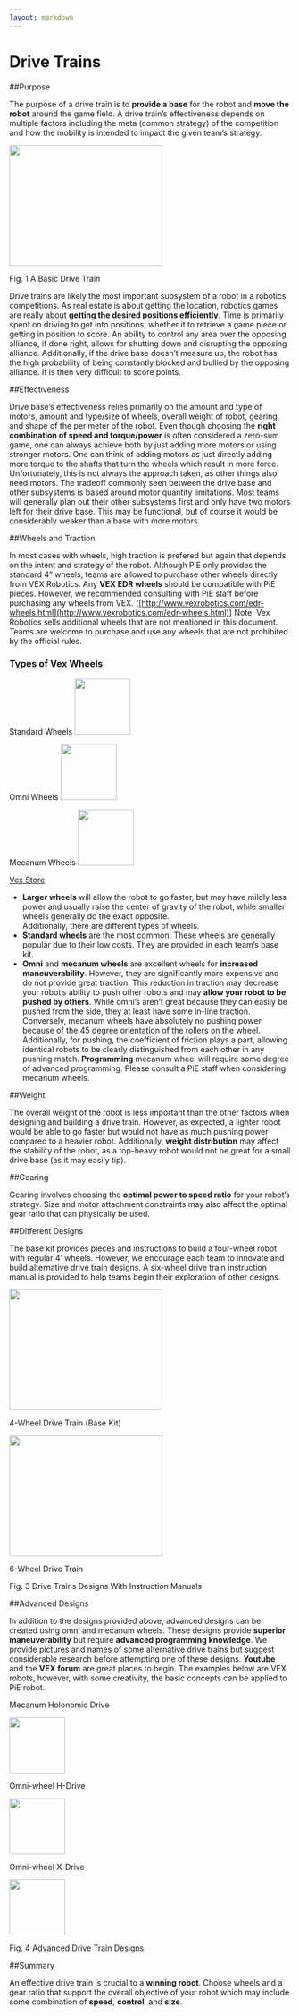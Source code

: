 ```yaml
---
layout: markdown
---
```


Drive Trains
=======

##Purpose

The purpose of a drive train is to **provide a base** for the robot and **move the robot** around the game field.  A drive train’s effectiveness depends on multiple factors including the meta (common strategy) of the competition and how the mobility is intended to impact the given team’s strategy. 

<img src="https://discourse.pierobotics.org/uploads/default/original/1X/7b065219cdd1b6f975fc49170f75f9a04c1ed1b0.png" width="274" height="216">

Fig. 1 A Basic Drive Train

Drive trains are likely the most important subsystem of a robot in a robotics competitions. As real estate is about getting the location, robotics games are really about **getting the desired positions efficiently**. Time is primarily spent on driving to get into positions, whether it to retrieve a game piece or getting in position to score.  An ability to control any area over the opposing alliance, if done right, allows for shutting down and disrupting the opposing alliance.  Additionally, if the drive base doesn’t measure up, the robot has the high probability of being constantly blocked and bullied by the opposing alliance. It is then very difficult to score points. 
 
##Effectiveness

Drive base’s effectiveness relies primarily on the amount and type of motors, amount and type/size of wheels, overall weight of robot, gearing, and shape of the perimeter of the robot.  Even though choosing the **right combination of speed and torque/power** is often considered a zero-sum game, one can always achieve both by just adding more motors or using stronger motors.  One can think of adding motors as just directly adding more torque to the shafts that turn the wheels which result in more force.  Unfortunately, this is not always the approach taken, as other things also need motors.  The tradeoff commonly seen between the drive base and other subsystems is based around motor quantity limitations.  Most teams will generally plan out their other subsystems first and only have two motors left for their drive base. This may be functional, but of course  it would be considerably weaker than a base with more motors.

##Wheels and Traction

In most cases with wheels, high traction is prefered but again that depends on the intent and strategy of the robot. Although PiE only  provides the standard 4” wheels, teams are allowed to purchase other wheels directly from VEX Robotics. Any **VEX EDR wheels** should be compatible with PiE pieces. However, we recommended consulting with PiE staff before purchasing any wheels from VEX. ([http://www.vexrobotics.com/edr-wheels.html](http://www.vexrobotics.com/edr-wheels.html)) Note: Vex Robotics sells additional wheels that are not mentioned in this document. Teams are welcome to purchase and use any wheels that are not prohibited by the official rules. 


### Types of Vex Wheels

Standard Wheels 
<img src="https://www.vexrobotics.com/media/catalog/product/cache/1/image/9df78eab33525d08d6e5fb8d27136e95/2/7/276-1497.jpg" width="100" height="100">

Omni Wheels
<img src="https://www.vexrobotics.com/media/catalog/product/cache/1/image/9df78eab33525d08d6e5fb8d27136e95/2/7/276-3526-plastic-insert.jpg" width="100" height="100">

Mecanum Wheels
<img src="https://www.vexrobotics.com/media/catalog/product/cache/1/image/9df78eab33525d08d6e5fb8d27136e95/2/1/217-2587.jpg" width="100" height="100">

[Vex Store](http://www.vexrobotics.com/edr-wheels.html)


+ **Larger wheels** will allow the robot to go faster, but may have mildly less power and usually raise the center of gravity of the robot, while smaller wheels generally do the exact opposite.  
Additionally, there are different types of wheels.  
+ **Standard wheels** are the most common. These wheels are generally popular due to their low costs.  They are provided in each team’s base kit.
+ **Omni** and **mecanum wheels** are excellent wheels for **increased maneuverability**.   However, they are significantly more expensive and do not provide great traction. This reduction in traction may decrease your robot’s ability to push other robots and may **allow your robot to be pushed by others**.  While omni’s aren’t great because they can easily be pushed from the side, they at least have some in-line traction. Conversely, mecanum wheels have absolutely no pushing power because of the 45 degree orientation of the rollers on the wheel.  Additionally, for pushing, the coefficient of friction plays a part, allowing identical robots to be clearly distinguished from each other in any pushing match. **Programming** mecanum wheel will require some degree of advanced programming. Please consult a PiE staff when considering mecanum wheels.

##Weight

The overall weight of the robot is less important than the other factors when designing and building a drive train. However, as expected, a lighter robot would be able to go faster but would not have as much pushing power compared to a heavier robot.  Additionally, **weight distribution** may affect the stability of the robot, as a top-heavy robot would not be great for a small drive base (as it may easily tip).

##Gearing

Gearing involves choosing the **optimal power to speed ratio** for your robot’s strategy. Size and motor attachment constraints may also affect the optimal gear ratio that can physically be used.

##Different Designs

The base kit provides pieces and instructions to build a four-wheel robot with regular 4’ wheels. However, we encourage each team to innovate and build alternative drive train designs. A six-wheel drive train instruction manual is provided to help teams begin their exploration of other designs. 

<img src="https://discourse.pierobotics.org/uploads/default/original/1X/b7ff96b201cd064300d9808ba07507d9ff2ebef6.png" width="274" height="216">

4-Wheel Drive Train (Base Kit)

<img src="https://discourse.pierobotics.org/uploads/default/original/1X/79182e130f4875452e6df8c4f4af19ee21548b7f.png" width="274" height="216">

6-Wheel Drive Train

Fig. 3 Drive Trains Designs With Instruction Manuals

##Advanced Designs

In addition to the designs provided above, advanced designs can be created using omni and mecanum wheels. These designs provide **superior maneuverability** but require **advanced programming knowledge**. We provide pictures and names of some alternative drive trains but suggest considerable research before attempting one of these designs. **Youtube** and the **VEX forum** are great places to begin. The examples below are VEX robots, however, with some creativity, the basic concepts can be applied to PiE robot. 


Mecanum Holonomic Drive

<img src="https://discourse.pierobotics.org/uploads/default/original/1X/808c599d64e4d75d1218354984b5d541af1c90a8.png" width="100" height="100">

Omni-wheel H-Drive

<img src="https://forum.pierobotics.org/uploads/default/original/1X/28cbf296bf7624e1e482c64896714cf660a9d01a.png" width="100" height="100">

Omni-wheel X-Drive

<img src="https://www.vexforum.com/index.php/attachment/57129a66c4c91_meme.jpg" width="100" height="100">

Fig. 4 Advanced Drive Train Designs

##Summary

An effective drive train is crucial to a **winning robot**. Choose wheels and a gear ratio that support the overall objective of your robot which may include some combination of **speed**,  **control**, and **size**. 
